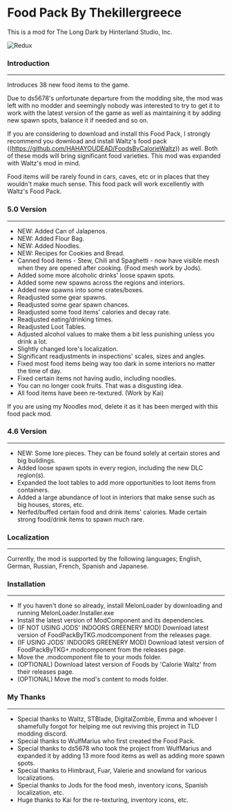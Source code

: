 # Food Pack By Thekillergreece

This is a mod for The Long Dark by Hinterland Studio, Inc.

![Redux](https://github.com/Thekillergreece/FoodPackByTKG/assets/95387832/da116761-9512-4723-896d-37388b961843)

### Introduction
---
Introduces 38 new food items to the game.

Due to ds5678's unfortunate departure from the modding site, the mod was left with no modder and seemingly nobody was interested to try to get it to work with the latest version of the game as well as maintaining it by adding new spawn spots, balance it if needed and so on.

If you are considering to download and install this Food Pack, I strongly recommend you download and install Waltz's food pack ((https://github.com/HAHAYOUDEAD/FoodsByCalorieWaltz)) as well. Both of these mods will bring significant food varieties. This mod was expanded with Waltz's mod in mind.

Food items will be rarely found in cars, caves, etc or in places that they wouldn't make much sense. This food pack will work excellently with Waltz's Food Pack.

### 5.0 Version
---
- NEW: Added Can of Jalapenos.
- NEW: Added Flour Bag.
- NEW: Added Noodles.
- NEW: Recipes for Cookies and Bread.
- Canned food items - Stew, Chili and Spaghetti - now have visible mesh when they are opened after cooking. (Food mesh work by Jods).
- Added some more alcoholic drinks' loose spawn spots.
- Added some new spawns across the regions and interiors.
- Added new spawns into some crates/boxes.
- Readjusted some gear spawns.
- Readjusted some gear spawn chances.
- Readjusted some food items' calories and decay rate.
- Readjusted eating/drinking times.
- Readjusted Loot Tables.
- Adjusted alcohol values to make them a bit less punishing unless you drink a lot.
- Slightly changed lore's localization.
- Significant readjustments in inspections' scales, sizes and angles.
- Fixed most food items being way too dark in some interiors no matter the time of day.
- Fixed certain items not having audio, including noodles.
- You can no longer cook fruits. That was a disgusting idea.
- All food items have been re-textured. (Work by Kai)

If you are using my Noodles mod, delete it as it has been merged with this food pack mod. 

### 4.6 Version
---
- NEW: Some lore pieces. They can be found solely at certain stores and big buildings.
- Added loose spawn spots in every region, including the new DLC region(s).
- Expanded the loot tables to add more opportunities to loot items from containers.
- Added a large abundance of loot in interiors that make sense such as big houses, stores, etc.
- Nerfed/buffed certain food and drink items' calories. Made certain strong food/drink items to spawn much rare.

### Localization
---
Currently, the mod is supported by the following languages; English, German, Russian, French, Spanish and Japanese.

### Installation
---
- If you haven't done so already, install MelonLoader by downloading and running MelonLoader.Installer.exe
- Install the latest version of ModComponent and its dependencies.
- (IF NOT USING JODS' INDOORS GREENERY MOD) Download latest version of FoodPackByTKG.modcomponent from the releases page.
- (IF USING JODS' INDOORS GREENERY MOD) Download latest version of FoodPackByTKG+.modcomponent from the releases page.
- Move the .modcomponent file to your mods folder.
- (OPTIONAL) Download latest version of Foods by 'Calorie Waltz' from their releases page.
- (OPTIONAL) Move the mod's content to mods folder.

### My Thanks
---
- Special thanks to Waltz, STBlade, DigitalZombie, Emma and whoever I shamefully forgot for helping me out reviving this project in TLD modding discord.
- Special thanks to WulfMarius who first created the Food Pack.
- Special thanks to ds5678 who took the project from WulfMarius and expanded it by adding 13 more food items as well as adding more spawn spots.
- Special thanks to Himbraut, Fuar, Valerie and snowland for various localizations.
- Special thanks to Jods for the food mesh, inventory icons, Spanish localization, etc.
- Huge thanks to Kai for the re-texturing, inventory icons, etc.
